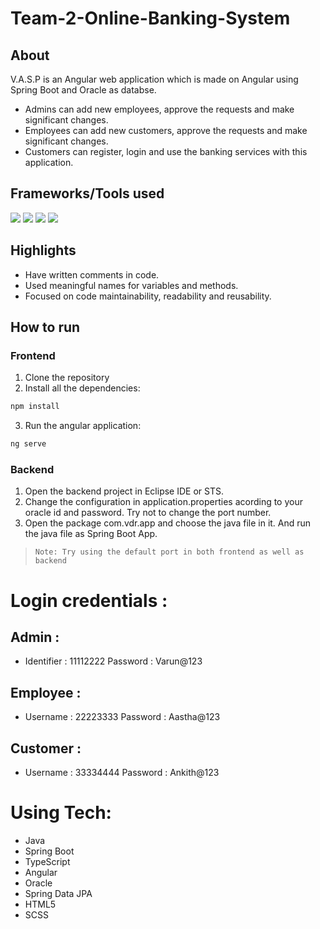 # Team-2-Online-Banking-System

## About
V.A.S.P is an Angular web application which is made on Angular using Spring Boot and Oracle as databse. 
- Admins can add new employees, approve the requests and make significant changes.
- Employees can add new customers, approve the requests and make significant changes.
- Customers can register, login and use the banking services with this application. 

## Frameworks/Tools used

![](https://img.shields.io/badge/Angular-DD0031?style=for-the-badge&logo=angular&logoColor=white)  ![](https://img.shields.io/badge/Spring-6AAD3D?style=for-the-badge&logo=spring&logoColor=white) ![](https://img.shields.io/badge/Java-FFFFFF?style=for-the-badge&logo=java&logoColor=red) ![](https://img.shields.io/badge/oracle-ed1c24?style=for-the-badge&logo=oracle&logoColor=white)

## Highlights

- Have written comments in code.
- Used meaningful names for variables and methods.
- Focused on code maintainability, readability and reusability.

## How to run

### Frontend
1. Clone the repository
2. Install all the dependencies: 

```sh
npm install
```

3. Run the angular application: 

```sh
ng serve
```

### Backend

1. Open the backend project in Eclipse IDE or STS.
2. Change the configuration in application.properties acording to your oracle id and password. Try not to change the port number.
3. Open the package com.vdr.app and choose the java file in it. And run the java file as Spring Boot App.

> ```Note: Try using the default port in both frontend as well as backend ```



# Login credentials :

## Admin :
* Identifier : 11112222
   Password : Varun@123
   
## Employee :
* Username : 22223333
   Password : Aastha@123
 
## Customer :
* Username : 33334444
   Password : Ankith@123

# Using Tech:

* Java
* Spring Boot
* TypeScript
* Angular
* Oracle
* Spring Data JPA
* HTML5
* SCSS
